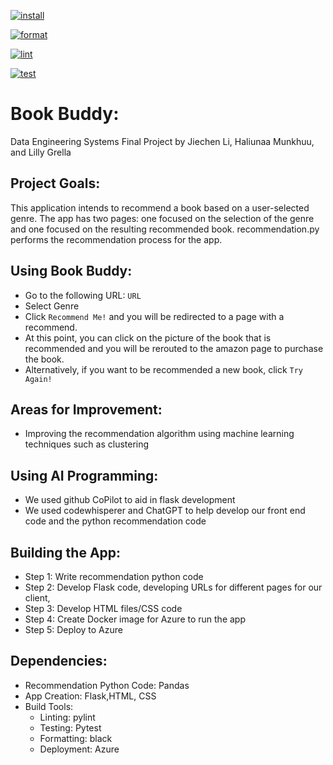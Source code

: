 [![install](https://github.com/nogibjj/Final_LG_JL_KM/actions/workflows/install.yml/badge.svg)](https://github.com/nogibjj/Final_LG_JL_KM/actions/workflows/install.yml) 

[![format](https://github.com/nogibjj/Final_LG_JL_KM/actions/workflows/format.yml/badge.svg)](https://github.com/nogibjj/Final_LG_JL_KM/actions/workflows/format.yml)

[![lint](https://github.com/nogibjj/Final_LG_JL_KM/actions/workflows/lint.yml/badge.svg)](https://github.com/nogibjj/Final_LG_JL_KM/actions/workflows/lint.yml) 

[![test](https://github.com/nogibjj/Final_LG_JL_KM/actions/workflows/test.yml/badge.svg)](https://github.com/nogibjj/Final_LG_JL_KM/actions/workflows/test.yml)

# Book Buddy: 
Data Engineering Systems Final Project by Jiechen Li, Haliunaa Munkhuu, and Lilly Grella

## Project Goals:

This application intends to recommend a book based on a user-selected genre. 
The app has two pages: one focused on the selection of the genre and one focused on the resulting recommended book.
recommendation.py performs the recommendation process for the app.

## Using Book Buddy:

* Go to the following URL: `URL`
* Select Genre
* Click `Recommend Me!` and you will be redirected to a page with a recommend.
* At this point, you can click on the picture of the book that is recommended and you will be rerouted to the amazon page to purchase the book.
* Alternatively, if you want to be recommended a new book, click `Try Again!`

## Areas for Improvement:
* Improving the recommendation algorithm using machine learning techniques such as clustering

## Using AI Programming: 
* We used github CoPilot to aid in flask development
* We used codewhisperer and ChatGPT to help develop our front end code and the python recommendation code

## Building the App:
* Step 1: Write recommendation python code
* Step 2: Develop Flask code, developing URLs for different pages for our client, 
* Step 3: Develop HTML files/CSS code
* Step 4: Create Docker image for Azure to run the app
* Step 5: Deploy to Azure

## Dependencies:
* Recommendation Python Code: Pandas
* App Creation: Flask,HTML, CSS
* Build Tools: 
  * Linting: pylint
  * Testing: Pytest
  * Formatting: black
  * Deployment: Azure